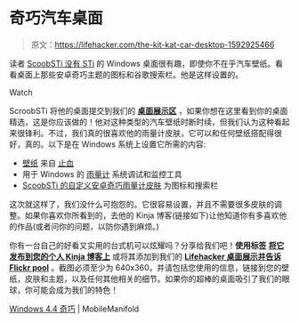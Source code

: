 # 奇巧汽车桌面

> 原文：<https://lifehacker.com/the-kit-kat-car-desktop-1592925466>

读者 [ScoobSTi 没有 STi](http://scoobsti.kinja.com/) 的 Windows 桌面很有趣，即使你不在乎汽车壁纸。看看桌面上那些安卓奇巧主题的图标和谷歌搜索栏。他是这样设置的。

Watch

ScroobSTi 将他的桌面提交到我们的 [**桌面展示区**](http://kinja.com/desktop-showcase) ，如果你想在这里看到你的桌面精选，这是你应该做的！他对这种类型的汽车壁纸时断时续，但我们认为这种看起来很锋利。不过，我们真的很喜欢他的雨量计皮肤，它可以和任何壁纸搭配得很好，真的。以下是在 Windows 系统上设置它所需的内容:

*   [壁纸](http://www.stancenation.com/wp-content/uploads/2012/10/320.jpg) 来自 [止血](http://www.stancenation.com/)
*   用于 Windows 的 [雨量计](http://rainmeter.net/) 系统调试和监控工具
*   [ScoobSTi 的自定义安卓奇巧雨量计皮肤](http://scoobsti.deviantart.com/art/Android-KitKat-for-Rainmeter-414280551) 为图标和搜索栏

这次就这样了，我们没什么可抱怨的。它很容易设置，并且不需要很多皮肤的调整。如果你喜欢你所看到的，去他的 Kinja 博客(链接如下)让他知道你有多喜欢他的作品(或者问你的问题，以防你遇到麻烦。)

你有一台自己的好看又实用的台式机可以炫耀吗？分享给我们吧！**使用标签** [**将它发布到您的个人 Kinja 博客上**](http://kinja.com/tag/desktop-showcase) 或将其添加到我们的 [**Lifehacker 桌面展示并告诉 Flickr pool**](http://www.flickr.com/groups/lifehacker-desktop-showandtell/) 。截图必须至少为 640x360，并请包括您使用的信息，链接到您的壁纸，皮肤和主题，以及任何其他相关的细节。如果你的超棒的桌面吸引了我们的眼球，你可能会成为我们的特色！

[Windows 4.4 奇巧](http://scoobsti.kinja.com/windows-4-4-kitkat-1589693154) | MobileManifold
